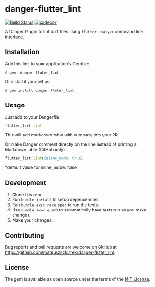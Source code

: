 # danger-flutter_lint

[![Build Status](https://travis-ci.org/mateuszszklarek/danger-flutter_lint.svg?branch=master)](https://travis-ci.org/mateuszszklarek/danger-flutter_lint)
[![codecov](https://codecov.io/gh/mateuszszklarek/danger-flutter_lint/branch/master/graph/badge.svg)](https://codecov.io/gh/mateuszszklarek/danger-flutter_lint)

A Danger Plugin to lint dart files using `flutter analyze` command line interface.

## Installation

Add this line to your application's Gemfile:

	$ gem 'danger-fluter_lint'

Or install it yourself as:

    $ gem install danger-fluter_lint

## Usage

Just add to your Dangerfile

```rb
flutter_lint.lint
```

This will add markdown table with summary into your PR.

Or make Danger comment directly on the line instead of printing a Markdown table (GitHub only)

```rb
flutter_lint.lint(inline_mode: true)
```

*default value for inline_mode: false

## Development

1. Clone this repo
2. Run `bundle install` to setup dependencies.
3. Run `bundle exec rake spec` to run the tests.
4. Use `bundle exec guard` to automatically have tests run as you make changes.
5. Make your changes.

## Contributing

Bug reports and pull requests are welcome on GitHub at https://github.com/mateuszszklarek/danger-flutter_lint.

## License

The gem is available as open source under the terms of the [MIT License](https://opensource.org/licenses/MIT).
